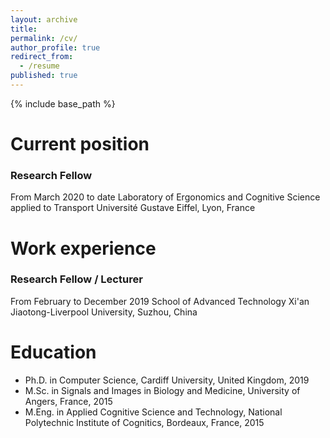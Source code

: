 ```yaml
---
layout: archive
title: 
permalink: /cv/
author_profile: true
redirect_from:
  - /resume
published: true
---
```


{% include base_path %}

Current position
======
### Research Fellow
From March 2020 to date
Laboratory of Ergonomics and Cognitive Science applied to Transport
Université Gustave Eiffel, Lyon, France
 
Work experience
======
### Research Fellow / Lecturer
From February to December 2019
School of Advanced Technology
Xi'an Jiaotong-Liverpool University, Suzhou, China  
  
Education
======
* Ph.D. in Computer Science, Cardiff University, United Kingdom, 2019
* M.Sc. in Signals and Images in Biology and Medicine, University of Angers, France, 2015
* M.Eng. in Applied Cognitive Science and Technology, National Polytechnic Institute of Cognitics, Bordeaux, France, 2015

